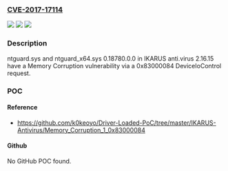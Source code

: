 ### [CVE-2017-17114](https://cve.mitre.org/cgi-bin/cvename.cgi?name=CVE-2017-17114)
![](https://img.shields.io/static/v1?label=Product&message=n%2Fa&color=blue)
![](https://img.shields.io/static/v1?label=Version&message=n%2Fa&color=blue)
![](https://img.shields.io/static/v1?label=Vulnerability&message=n%2Fa&color=brighgreen)

### Description

ntguard.sys and ntguard_x64.sys 0.18780.0.0 in IKARUS anti.virus 2.16.15 have a Memory Corruption vulnerability via a 0x83000084 DeviceIoControl request.

### POC

#### Reference
- https://github.com/k0keoyo/Driver-Loaded-PoC/tree/master/IKARUS-Antivirus/Memory_Corruption_1_0x83000084

#### Github
No GitHub POC found.

